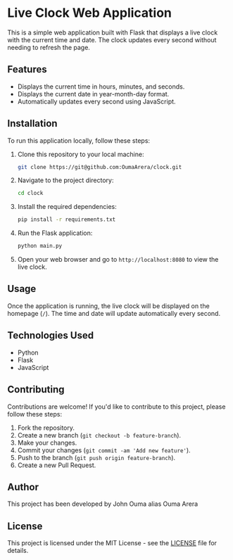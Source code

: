 # Live Clock Web Application

This is a simple web application built with Flask that displays a live clock with the current time and date. The clock updates every second without needing to refresh the page.

## Features

- Displays the current time in hours, minutes, and seconds.
- Displays the current date in year-month-day format.
- Automatically updates every second using JavaScript.

## Installation

To run this application locally, follow these steps:

1. Clone this repository to your local machine:

    ```bash
    git clone https://git@github.com:OumaArera/clock.git
    ```

2. Navigate to the project directory:

    ```bash
    cd clock
    ```

3. Install the required dependencies:

    ```bash
    pip install -r requirements.txt
    ```

4. Run the Flask application:

    ```bash
    python main.py
    ```

5. Open your web browser and go to `http://localhost:8080` to view the live clock.

## Usage

Once the application is running, the live clock will be displayed on the homepage (`/`). The time and date will update automatically every second.

## Technologies Used

- Python
- Flask
- JavaScript

## Contributing

Contributions are welcome! If you'd like to contribute to this project, please follow these steps:

1. Fork the repository.
2. Create a new branch (`git checkout -b feature-branch`).
3. Make your changes.
4. Commit your changes (`git commit -am 'Add new feature'`).
5. Push to the branch (`git push origin feature-branch`).
6. Create a new Pull Request.

## Author
This project has been developed by John Ouma alias Ouma Arera

## License

This project is licensed under the MIT License - see the [LICENSE](LICENSE) file for details.

